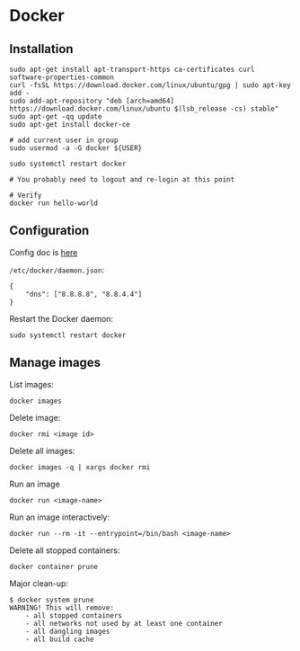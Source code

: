 # Docker

## Installation

    sudo apt-get install apt-transport-https ca-certificates curl software-properties-common
    curl -fsSL https://download.docker.com/linux/ubuntu/gpg | sudo apt-key add -
    sudo add-apt-repository "deb [arch=amd64] https://download.docker.com/linux/ubuntu $(lsb_release -cs) stable"
    sudo apt-get -qq update
    sudo apt-get install docker-ce

    # add current user in group
    sudo usermod -a -G docker ${USER}

    sudo systemctl restart docker

    # You probably need to logout and re-login at this point

    # Verify
    docker run hello-world


## Configuration

Config doc is [here](https://docs.docker.com/engine/reference/commandline/dockerd//)

`/etc/docker/daemon.json`:

    {
        "dns": ["8.8.8.8", "8.8.4.4"]
    }

Restart the Docker daemon:

    sudo systemctl restart docker

## Manage images

List images:

    docker images

Delete image:

    docker rmi <image id>

Delete all images:
    
    docker images -q | xargs docker rmi

Run an image

    docker run <image-name>

Run an image interactively:

    docker run --rm -it --entrypoint=/bin/bash <image-name>

Delete all stopped containers:

    docker container prune

Major clean-up:

    $ docker system prune
    WARNING! This will remove:
        - all stopped containers
        - all networks not used by at least one container
        - all dangling images
        - all build cache



